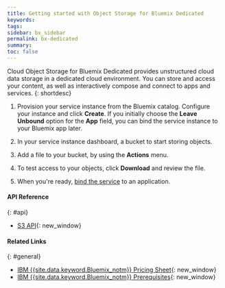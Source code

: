 ```yaml
---
title: Getting started with Object Storage for Bluemix Dedicated
keywords: 
tags:
sidebar: bx_sidebar
permalink: bx-dedicated
summary: 
toc: false
---
```


Cloud Object Storage for Bluemix Dedicated provides unstructured cloud data storage in a dedicated cloud environment. You can store and access your content, as well as interactively compose and connect to apps and services.
{: shortdesc}

1. Provision your service instance from the Bluemix catalog. Configure your instance and click **Create**. If you initially choose the **Leave Unbound** option for the **App** field, you can bind the service instance to your Bluemix app later.

2. In your service instance dashboard, a bucket to start storing objects.

3. Add a file to your bucket, by using the **Actions** menu.

4. To test access to your objects, click **Download** and review the file.

5. When you're ready, [bind the service](https://console.ng.bluemix.net/docs/services/reqnsi.html#add_service) to an application.

#### API Reference
{: #api}
* [S3 API](https://ibm-public-cos.github.io/crs-docs/crs-api-reference.html){: new_window}

#### Related Links
{: #general}
* [IBM {{site.data.keyword.Bluemix_notm}} Pricing Sheet](https://www.ng.bluemix.net/#/pricing){: new_window}
* [IBM {{site.data.keyword.Bluemix_notm}} Prerequisites](https://developer.ibm.com/bluemix/support/#prereqs){: new_window}

